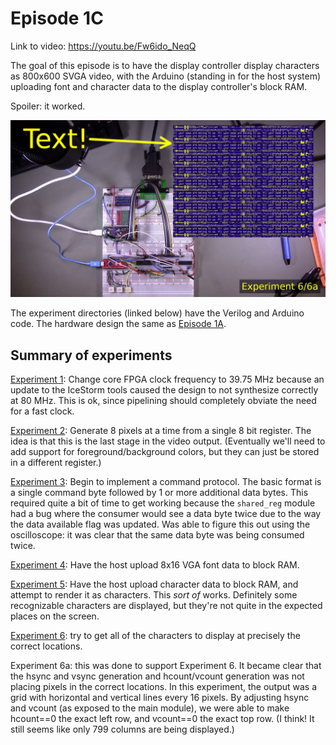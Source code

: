# Episode 1C

Link to video: <https://youtu.be/Fw6ido_NeqQ>

The goal of this episode is to have the display controller display
characters as 800x600 SVGA video, with the Arduino (standing in for
the host system) uploading font and character data to the
display controller's block RAM.

Spoiler: it worked.

![snapshot from the video](img/ep1csnap.png)

The experiment directories (linked below) have the Verilog and Arduino
code.  The hardware design the same as [Episode 1A](../Episode1a).

## Summary of experiments

[Experiment 1](Experiment01): Change core FPGA clock frequency to 39.75 MHz because
an update to the IceStorm tools caused the design to not synthesize
correctly at 80 MHz.  This is ok, since pipelining should completely
obviate the need for a fast clock.

[Experiment 2](Experiment02): Generate 8 pixels at a time from a single 8 bit register.
The idea is that this is the last stage in the video output.
(Eventually we'll need to add support for foreground/background
colors, but they can just be stored in a different register.)

[Experiment 3](Experiment03): Begin to implement a command protocol. The basic format
is a single command byte followed by 1 or more additional data bytes.
This required quite a bit of time to get working because the
`shared_reg` module had a bug where the consumer would see a data
byte twice due to the way the data available flag was updated.
Was able to figure this out using the oscilloscope: it was clear
that the same data byte was being consumed twice.

[Experiment 4](Experiment04): Have the host upload 8x16 VGA font data to block RAM.

[Experiment 5](Experiment05): Have the host upload character data to block RAM, and
attempt to render it as characters. This *sort of* works. Definitely
some recognizable characters are displayed, but they're not quite in
the expected places on the screen.

[Experiment 6](Experiment06): try to get all of the characters to display at precisely
the correct locations.

Experiment 6a: this was done to support Experiment 6. It became clear
that the hsync and vsync generation and hcount/vcount generation was
not placing pixels in the correct locations. In this experiment, the
output was a grid with horizontal and vertical lines every 16 pixels.
By adjusting hsync and vcount (as exposed to the main module), we were
able to make hcount==0 the exact left row, and vcount==0 the exact
top row. (I think! It still seems like only 799 columns are being
displayed.)
